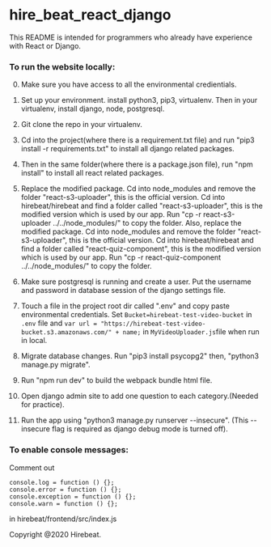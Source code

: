 # hire_beat_react_django

This README is intended for programmers who already have experience with React or Django.

### To run the website locally:

0. Make sure you have access to all the environmental credientials.

1. Set up your environment. install python3, pip3, virtualenv. Then in your virtualenv, install django, node, postgresql.
2. Git clone the repo in your virtualenv.
3. Cd into the project(where there is a requirement.txt file) and run "pip3 install -r requirements.txt" to install all django related packages.
4. Then in the same folder(where there is a package.json file), run "npm install" to install all react related packages.
5. Replace the modified package. Cd into node_modules and remove the folder "react-s3-uploader", this is the official version. Cd into hirebeat/hirebeat and find a folder called "react-s3-uploader", this is the modified version which is used by our app. Run "cp -r react-s3-uploader ../../node_modules/" to copy the folder.
Also, replace the modified package. Cd into node_modules and remove the folder "react-s3-uploader", this is the official version. Cd into hirebeat/hirebeat and find a folder called "react-quiz-component", this is the modified version which is used by our app. Run "cp -r react-quiz-component ../../node_modules/" to copy the folder.
6. Make sure postgresql is running and create a user. Put the username and password in database session of the django settings file.
7. Touch a file in the project root dir called ".env" and copy paste environmental credentials. Set `Bucket=hirebeat-test-video-bucket` in `.env` file and `var url = "https://hirebeat-test-video-bucket.s3.amazonaws.com/" + name;` in `MyVideoUploader.js`file when run in local.
8. Migrate database changes. Run "pip3 install psycopg2" then, "python3 manage.py migrate". 
9. Run "npm run dev" to build the webpack bundle html file.
10. Open django admin site to add one question to each category.(Needed for practice).
11. Run the app using "python3 manage.py runserver --insecure". (This --insecure flag is required as django debug mode is turned off).



### To enable console messages:

Comment out 

```
console.log = function () {};
console.error = function () {};
console.exception = function () {};
console.warn = function () {};
```

in hirebeat/frontend/src/index.js


Copyright @2020 Hirebeat.

